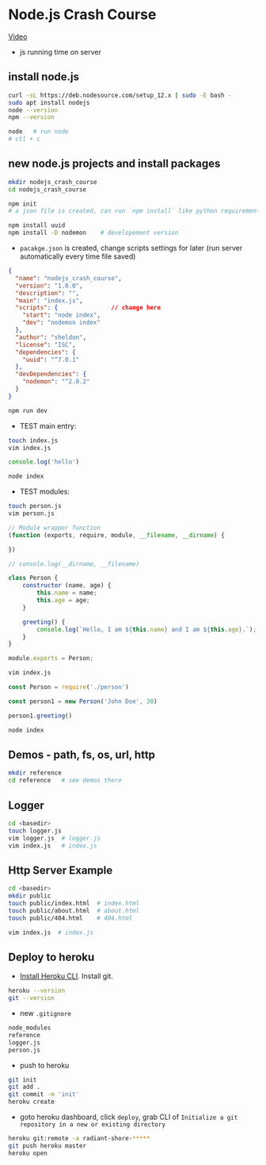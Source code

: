 # Node.js Crash Course

[Video](https://www.youtube.com/watch?v=fBNz5xF-Kx4&list=PLillGF-RfqbZ2ybcoD2OaabW2P7Ws8CWu)

- js running time on server

## install node.js

```bash
curl -sL https://deb.nodesource.com/setup_12.x | sudo -E bash -
sudo apt install nodejs
node --version
npm --version

node   # run node
# ctl + c
```

## new node.js projects and install packages

```bash
mkdir nodejs_crash_course
cd nodejs_crash_course

npm init
# a json file is created, can run `npm install` like python requirements

npm install uuid
npm install -D nodemon    # developement version
```

- `pacakge.json` is created, change scripts settings for later (run server automatically every time file saved)

```json
{
  "name": "nodejs_crash_course",
  "version": "1.0.0",
  "description": "",
  "main": "index.js",
  "scripts": {               // change here
    "start": "node index",
    "dev": "nodemon index"
  },
  "author": "sheldon",
  "license": "ISC",
  "dependencies": {
    "uuid": "^7.0.1"
  },
  "devDependencies": {
    "nodemon": "^2.0.2"
  }
}

```

```bash
npm run dev
```

- TEST main entry:

```bash
touch index.js
vim index.js
```

```js
console.log('hello')
```

```bash
node index
```

- TEST modules:

```bash
touch person.js
vim person.js
```

```js
// Module wrapper function
(function (exports, require, module, __filename, __dirname) {

})

// console.log(__dirname, __filename)

class Person {
    constructor (name, age) {
        this.name = name;
        this.age = age;
    }

    greeting() {
        console.log(`Hello, I am ${this.name} and I am ${this.age}.`);
    }
}

module.exports = Person;
```

```bash
vim index.js
```

```js
const Person = require('./person')

const person1 = new Person('John Doe', 30)

person1.greeting()
```

```bash
node index
```

## Demos - path, fs, os, url, http

```bash
mkdir reference
cd reference   # see demos there
```

## Logger

```bash
cd <basedir>
touch logger.js
vim logger.js  # logger.js
vim index.js   # index.js
```

## Http Server Example

```bash
cd <basedir>
mkdir public
touch public/index.html  # index.html
touch public/about.html  # about.html
touch public/404.html    # 404.html
```

```bash
vim index.js  # index.js
```

## Deploy to heroku

- [Install Heroku CLI](https://devcenter.heroku.com/articles/heroku-cli#download-and-install). Install git.

```bash
heroku --version
git --version
```

- new `.gitignore`

```txt
node_modules
reference
logger.js
person.js
```

- push to heroku

```bash
git init
git add .
git commit -m 'init'
heroku create
```

- goto heroku dashboard, click `deploy`, grab CLI of `Initialize a git repository in a new or existing directory`

```bash
heroku git:remote -a radiant-shore-*****
git push heroku master
heroku open
```


